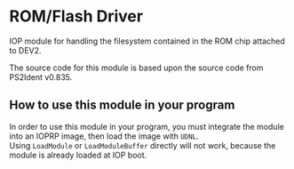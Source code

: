 # ROM/Flash Driver

IOP module for handling the filesystem contained in the ROM chip attached to DEV2.  

The source code for this module is based upon the source code from PS2Ident v0.835.  

## How to use this module in your program

In order to use this module in your program, you must integrate the module into
an IOPRP image, then load the image with `UDNL`.\
Using `LoadModule` or `LoadModuleBuffer` directly will not work, because the
module is already loaded at IOP boot.
